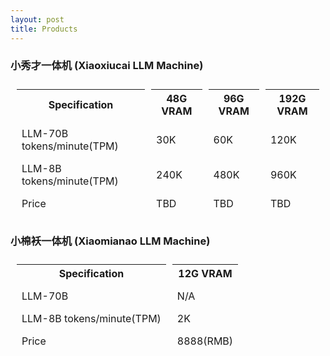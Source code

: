 ```yaml
---
layout: post
title: Products
---
```


### 小秀才一体机 (Xiaoxiucai LLM Machine)

<table style="border-collapse: separate; border-spacing: 10px;">
  <thead>
    <tr>
      <th>Specification</th>
      <th>48G VRAM</th>
      <th>96G VRAM</th>
      <th>192G VRAM</th>
    </tr>
  </thead>
  <tbody>
    <tr>
      <td>LLM-70B tokens/minute(TPM)</td>
      <td>30K</td>
      <td>60K</td>
      <td>120K</td>
    </tr>
    <tr>
      <td>LLM-8B tokens/minute(TPM)</td>
      <td>240K</td>
      <td>480K</td>
      <td>960K</td>
    </tr>
    <tr>
      <td>Price</td>
      <td>TBD</td>
      <td>TBD</td>
      <td>TBD</td>
    </tr>
  </tbody>
</table>

### 小棉袄一体机 (Xiaomianao LLM Machine)

<table style="border-collapse: separate; border-spacing: 10px;">
  <thead>
    <tr>
      <th>Specification</th>
      <th>12G VRAM</th>
    </tr>
  </thead>
  <tbody>
    <tr>
      <td>LLM-70B</td>
      <td>N/A</td>
    </tr>
    <tr>
      <td>LLM-8B tokens/minute(TPM)</td>
      <td>2K</td>
    </tr>
    <tr>
      <td>Price</td>
      <td>8888(RMB)</td>
    </tr>
  </tbody>
</table>
